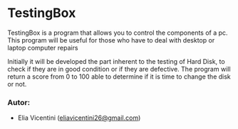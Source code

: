 # TestingBox
TestingBox is a program that allows you to control the components of a pc. This program will be useful for those who 
have to deal with desktop or laptop computer repairs

Initially it will be developed the part inherent to the testing of Hard Disk, to check if they are in good condition 
or if they are defective. The program will return a score from 0 to 100 able to determine if it is time to change the 
disk or not.

### Autor:
- Elia Vicentini (eliavicentini26@gmail.com)